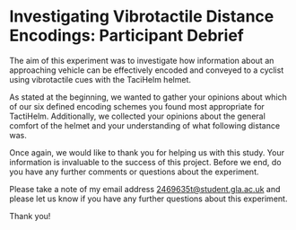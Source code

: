 # Investigating Vibrotactile Distance Encodings: Participant Debrief

The aim of this experiment was to investigate how information about an approaching vehicle can be effectively encoded and conveyed to a cyclist using vibrotactile cues with the TaciHelm helmet.

As stated at the beginning, we wanted to gather your opinions about which of our six defined encoding schemes you found most appropriate for TactiHelm. Additionally, we collected your opinions about the general comfort of the helmet and your understanding of what following distance was.

Once again, we would like to thank you for helping us with this study. Your information is invaluable to the success of this project. Before we end, do you have any further comments or questions about the experiment.

Please take a note of my email address [2469635t@student.gla.ac.uk](mailto:2469635t@student.gla.ac.uk) and please let us know if you have any further questions about this experiment.

Thank you!

